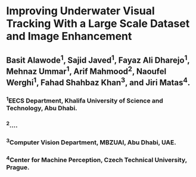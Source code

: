 # Improving Underwater Visual Tracking With a Large Scale Dataset and Image Enhancement

## Basit Alawode<sup>1</sup>, Sajid Javed<sup>1</sup>, Fayaz Ali Dharejo<sup>1</sup>, Mehnaz Ummar<sup>1</sup>, Arif Mahmood<sup>2</sup>, Naoufel Werghi<sup>1</sup>, Fahad Shahbaz Khan<sup>3</sup>, and Jiri Matas<sup>4</sup>.

### <sup>1</sup>EECS Department, Khalifa University of Science and Technology, Abu Dhabi.
### <sup>2</sup>....
### <sup>3</sup>Computer Vision Department, MBZUAI, Abu Dhabi, UAE.
### <sup>4</sup>Center for Machine Perception, Czech Technical University, Prague.
